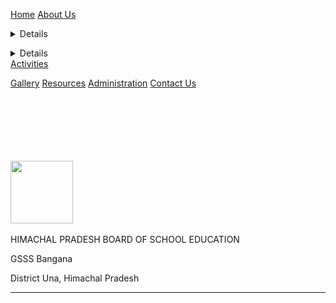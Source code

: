 <html lang= "en">
<html>
<head>
<meta name="viewport" content="width=device-width, initial-scale=1">
<link rel="stylesheet" type= "text/css" href="gsss.css" />
<link rel=" icon" href="/hpbose.ICO" type="image/x-icon"/>
<link rel="shortcut icon" href="/hpbose.ICO" type="image/x-icon"/>
<meta property="og:image" content="https://i.imgur.com/DG2HG8s.png">
<link rel="apple-touch-icon" sizes="152x152" href="/apple-touch-icon-152x152-precomposed.png"/>
<link rel="apple-touch-icon" sizes="120x120" href="/apple-touch-icon-120x120-precomposed.png"/>
<title>
Home | GSSSBangana
</title>
<link rel="stylesheets" href="gsss.csss">
<div class="topnav">


<a class= "active" href="https://gsssbangana.github.io/">Home</a>
 <a href="#">About Us</a>


<a href="#"><details> <summary>Academics </summary><div class="column">

  <form action="Results.html">
<button type="submit" class="button"/> Results
</form>
  <form action="#">
<button type="submit" class="button"/> Student Achievers
</form>
 <form action="#">
<button type="submit" class="button"/> Teacher Achievers
</form>
 <form action="#">
<button type="submit" class="button"/> Academic Records
</form>
</div></details></a>

 <a href="#"><details> <summary> Students Section</summary><div class="column">

  <form action="Results.html">

<button type="submit" class="button"/> Results
</form>
  <form action="#">
<button type="submit" class="button"/> Student Achievers
</form>
 <form action="#">
<button type="submit" class="button"/> Teacher Achievers
</form>
 <form action="#">
<button type="submit" class="button"/> Academic Records
</form>
</div></details></a>
 <a href="#" > Activities</a>
 
<a href="#" >Gallery</a>
<a href="#" >Resources</a>
 <a href="#">Administration</a>
  <a href="#">Contact Us</a></div>
 


</head>
<body>
<br><br><br><br><br><br>
<div id="container"><div>
<a href="https://gsssbangana.github.io/"><img src="https://i.imgur.com/DG2HG8s.png" width="100"></a>
&nbsp; &nbsp;</div><div> <p> HIMACHAL PRADESH BOARD OF SCHOOL EDUCATION

<p> GSSS Bangana</p>
<p color="red">District Una, Himachal Pradesh</p> <hr>
